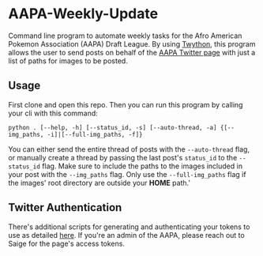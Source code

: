 # AAPA-Weekly-Update

Command line program to automate weekly tasks for the Afro American Pokemon Association (AAPA) Draft League.
By using [Twython](https://twython.readthedocs.io/en/latest/usage/starting_out.html), this program allows the user to send posts on behalf of the [AAPA Twitter page](https://twitter.com/aapadraftleague) with just a list of paths for images to be posted. 

## Usage

First clone and open this repo. Then you can run this program by calling your cli with this command:

```
python . [--help, -h] [--status_id, -s] [--auto-thread, -a] {[--img_paths, -i]|[--full-img_paths, -f]}
```

You can either send the entire thread of posts with the `--auto-thread` flag, or manually create a thread by passing the last post's `status_id` to the `--status_id` flag. Make sure to include the paths to the images included in your post with the `--img_paths` flag. Only use the `--full-img_paths` flag if the images' root directory are outside your **HOME** path.'

## Twitter Authentication

There's additional scripts for generating and authenticating your tokens to use as detailed [here](https://geekyhumans.com/de/use-twitter-api-in-python/). If you're an admin of the AAPA, please reach out to Saige for the page's access tokens.